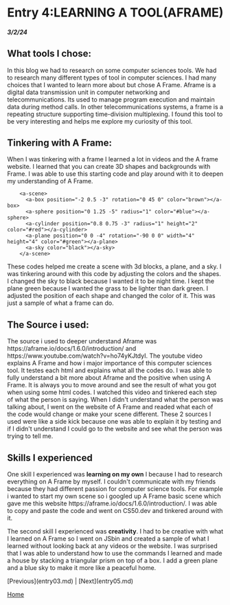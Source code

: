 # Entry 4:LEARNING A TOOL(AFRAME)
##### 3/2/24
<h2>What tools I chose:</h2>
<p> In this blog we had to research on some computer sciences tools. We had to research many different types of tool in computer sciences. I had many choices that I wanted to learn more about but chose A Frame. Aframe is a digital data transmission unit in computer networking and telecommunications. Its used to manage program execution and maintain data during method calls. In other telecommunications systems, a frame is a repeating structure supporting time-division multiplexing. I found this tool to be very interesting and helps me explore my curiosity of this tool.</p>
<h2>Tinkering with A Frame:</h2>
When I was tinkering with a frame I learned a lot in videos and the A frame website. I learned that you can create 3D shapes and backgrounds with Frame. I was able to use this starting code and play around with it to deepen my understanding of A Frame.

```
    <a-scene>
      <a-box position="-2 0.5 -3" rotation="0 45 0" color="brown"></a-box>
      <a-sphere position="0 1.25 -5" radius="1" color="#blue"></a-sphere>
      <a-cylinder position="0.8 0.75 -3" radius="1" height="2" color="#red"></a-cylinder>
      <a-plane position="0 0 -4" rotation="-90 0 0" width="4" height="4" color="#green"></a-plane>
      <a-sky color="black"></a-sky>
    </a-scene>
```
<p> These codes helped me create a scene with 3d blocks, a plane, and a sky. I was tinkering around with this code by adjusting the colors and the shapes. I changed the sky to black because I wanted it to be night time. I kept the plane green because I wanted the grass to be lighter than dark green. I adjusted the position of each shape and changed the color of it. This was just a sample of what a frame can do.</p>
<h2> The Source i used:</h2>
<p>The source i used to deeper understand Aframe was https://aframe.io/docs/1.6.0/introduction/ and https://www.youtube.com/watch?v=ho74yKJtdyI. The youtube video explains A Frame and how i major importance of this computer sciences tool. It testes each html and explains what all the codes do. I was able to fully understand a bit more about Aframe and the positive when using A Frame. It is always you to move around and see the result of what you got when using some html codes. I watched this video and tinkered each step of what the person is saying. When I didn't understand what the person was talking about, I went on the website of A Frame and readed what each of the code would change or make your scene different. These 2 sources I used were like a side kick because one was able to explain it by testing and if I didn't understand I could go to the website and see what the person was trying to tell me.</p>
<h2>Skills I experienced</h2>
<p>One skill I experienced was <b>learning on my own</b> l because I had to research everything on A Frame by myself. I couldn't communicate with my friends because they had different passion for computer science tools. For example i wanted to start my own scene so i googled up A Frame basic scene which gave me this website
https://aframe.io/docs/1.6.0/introduction/. I was able to copy and paste the code and went on CS50.dev and tinkered around with it.</p>
<p>The second skill I experienced was <b>creativity</b>. I had to be creative with what I learned on A Frame so I went on JSbin and created a sample of what I learned without looking back at any videos or the website. I was surprised that I was able to understand how to use the commands I learned and made a house by stacking a triangular prism on top of a box. I add a green plane and a blue sky to make it more like a peaceful home.</p>
[Previous](entry03.md) | [Next](entry05.md)

[Home](../README.md)


